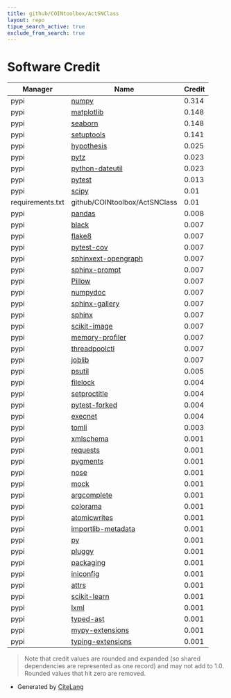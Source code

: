 ```yaml
---
title: github/COINtoolbox/ActSNClass
layout: repo
tipue_search_active: true
exclude_from_search: true
---
```

# Software Credit

|Manager|Name|Credit|
|-------|----|------|
|pypi|[numpy](https://www.numpy.org)|0.314|
|pypi|[matplotlib](https://matplotlib.org)|0.148|
|pypi|[seaborn](https://seaborn.pydata.org)|0.148|
|pypi|[setuptools](https://github.com/pypa/setuptools)|0.141|
|pypi|[hypothesis](https://hypothesis.works)|0.025|
|pypi|[pytz](http://pythonhosted.org/pytz)|0.023|
|pypi|[python-dateutil](https://github.com/dateutil/dateutil)|0.023|
|pypi|[pytest](https://docs.pytest.org/en/latest/)|0.013|
|pypi|[scipy](https://www.scipy.org)|0.01|
|requirements.txt|github/COINtoolbox/ActSNClass|0.01|
|pypi|[pandas](https://pandas.pydata.org)|0.008|
|pypi|[black](https://github.com/psf/black)|0.007|
|pypi|[flake8](https://pypi.org/project/flake8)|0.007|
|pypi|[pytest-cov](https://pypi.org/project/pytest-cov)|0.007|
|pypi|[sphinxext-opengraph](https://pypi.org/project/sphinxext-opengraph)|0.007|
|pypi|[sphinx-prompt](https://pypi.org/project/sphinx-prompt)|0.007|
|pypi|[Pillow](https://pypi.org/project/Pillow)|0.007|
|pypi|[numpydoc](https://pypi.org/project/numpydoc)|0.007|
|pypi|[sphinx-gallery](https://pypi.org/project/sphinx-gallery)|0.007|
|pypi|[sphinx](https://pypi.org/project/sphinx)|0.007|
|pypi|[scikit-image](https://pypi.org/project/scikit-image)|0.007|
|pypi|[memory-profiler](https://pypi.org/project/memory-profiler)|0.007|
|pypi|[threadpoolctl](https://pypi.org/project/threadpoolctl)|0.007|
|pypi|[joblib](https://pypi.org/project/joblib)|0.007|
|pypi|[psutil](https://pypi.org/project/psutil)|0.005|
|pypi|[filelock](https://pypi.org/project/filelock)|0.004|
|pypi|[setproctitle](https://pypi.org/project/setproctitle)|0.004|
|pypi|[pytest-forked](https://pypi.org/project/pytest-forked)|0.004|
|pypi|[execnet](https://pypi.org/project/execnet)|0.004|
|pypi|[tomli](https://pypi.org/project/tomli)|0.003|
|pypi|[xmlschema](https://pypi.org/project/xmlschema)|0.001|
|pypi|[requests](https://pypi.org/project/requests)|0.001|
|pypi|[pygments](https://pypi.org/project/pygments)|0.001|
|pypi|[nose](https://pypi.org/project/nose)|0.001|
|pypi|[mock](https://pypi.org/project/mock)|0.001|
|pypi|[argcomplete](https://pypi.org/project/argcomplete)|0.001|
|pypi|[colorama](https://pypi.org/project/colorama)|0.001|
|pypi|[atomicwrites](https://pypi.org/project/atomicwrites)|0.001|
|pypi|[importlib-metadata](https://pypi.org/project/importlib-metadata)|0.001|
|pypi|[py](https://pypi.org/project/py)|0.001|
|pypi|[pluggy](https://pypi.org/project/pluggy)|0.001|
|pypi|[packaging](https://pypi.org/project/packaging)|0.001|
|pypi|[iniconfig](https://pypi.org/project/iniconfig)|0.001|
|pypi|[attrs](https://pypi.org/project/attrs)|0.001|
|pypi|[scikit-learn](http://scikit-learn.org)|0.001|
|pypi|[lxml](https://pypi.org/project/lxml)|0.001|
|pypi|[typed-ast](https://pypi.org/project/typed-ast)|0.001|
|pypi|[mypy-extensions](https://pypi.org/project/mypy-extensions)|0.001|
|pypi|[typing-extensions](https://pypi.org/project/typing-extensions)|0.001|


> Note that credit values are rounded and expanded (so shared dependencies are represented as one record) and may not add to 1.0. Rounded values that hit zero are removed.


- Generated by [CiteLang](https://github.com/vsoch/citelang)
